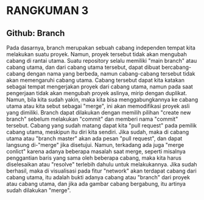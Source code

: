 # RANGKUMAN 3

## Github: Branch
Pada dasarnya, branch merupakan sebuah cabang independen tempat kita melakukan suatu proyek. Namun, proyek tersebut tidak akan mengubah cabang di rantai utama. Suatu repository selalu memiliki "main branch" atau cabang utama, dan dari cabang utama tersebut, dapat dibuat bercabang-cabang dengan nama yang berbeda, namun cabang-cabang tersebut tidak akan memengaruhi cabang utama. Cabang tersebut dapat kita katakan sebagai tempat mengerjakan proyek dari cabang utama, namun pada saat pengerjaan tidak akan mengubah proyek aslinya, mirip dengan duplikat. Namun, bila kita sudah yakin, maka kita bisa menggabungkannya ke cabang utama atau kita sebut sebagai "merge", ini akan memodifikasi proyek asli yang dimiliki. Branch dapat dilakukan dengan memilih pilihan "create new branch" sebelum melakukan "commit" dan memberi nama "commit" tersebut. Cabang yang sudah matang dapat kita "pull request" pada pemilik cabang utama, meskipun itu diri kita sendiri. Jika sudah, maka di cabang utama atau "branch master" akan ada pesan "pull request", dan dapat langsung di-"merge" jika disetujui. Namun, terkadang ada juga "merge conlict" karena adanya beberapa masalah saat merge, seperti misalnya penggantian baris yang sama oleh beberapa cabang, maka kita harus diselesaikan atau "resolve" terlebih dahulu untuk melakukannya. Jika sudah berhasil, maka di visualisasi pada fitur "network" akan terdapat cabang dari cabang utama, itu adalah bukti adanya cabang atau "branch" dari proyek atau cabang utama, dan jika ada gambar cabang bergabung, itu artinya sudah dilakukan "merge".

